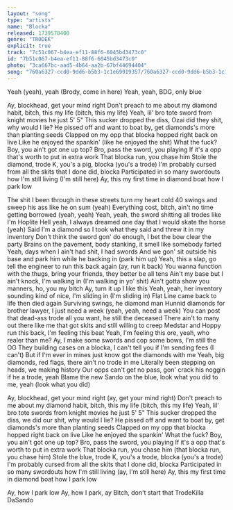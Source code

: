 ```yaml
---
layout: "song"
type: "artists"
name: "Blocka"
released: 1739570400
genre: "TRODEK"
explicit: true
track: "7c51c067-b4ea-ef11-88f6-6045bd3473c0"
id: "7b51c067-b4ea-ef11-88f6-6045bd3473c0"
photo: "3ca667bc-aad5-4b64-aa2b-67bf44694404"
song: "760a6327-ccd0-9dd6-b5b3-1c1e69919357/760a6327-ccd0-9dd6-b5b3-1c1e69919357.m4a"
---
```

Yeah (yeah), yeah
(Brody, come in here)
Yeah, yeah, BDG, only blue

Ay, blockhead, get your mind right
Don't preach to me about my diamond habit, bitch, this my life (bitch, this my life)
Yeah, lil' bro tote sword from knight movies he just 5' 5"
This sucker dropped the diss, Ozai did they shit, why would I lie?
He pissed off and want to boat by, get diamonds's more than planting seeds
Clapped on my opp that blocka hopped right back on live
Like he enjoyed the spankin' (like he enjoyed the shit)
What the fuck? Boy, you ain't got one up top?
Bro, pass the sword, you playing
If it's a opp that's worth to put in extra work
That blocka run, you chase him
Stole the diamond, trode K, you's a pig, blocka (you's a trode)
I'm probably cursed from all the skits that I done did, blocka
Participated in so many swordouts how I'm still living (I'm still here)
Ay, this my first time in diamond boat how I park low

The shit I been through in these streets turn my heart cold
40 swings and sweep his ass like he on sum (yeah)
Everything cost, bitch, ain't no time getting borrowed (yeah, yeah)
Yeah, yeah, the sword shitting all trodes like I'm Hoplite
Hell yeah, I always dreamed one day that I would skate the horse (yeah)
Said I'm a diamond so I took what they said and threw it in my inventory
Don't think the sword gon' do enough, I bet the bow clear the party
Brains on the pavement, body stanking, it smell like somebody farted
Yeah, days when I ain't had shit, I had swords
And we gon' sit outside his base and park him while he backing in (park him up)
Yeah, this a slap, go tell the engineer to run this back again (ay, run it back)
You wanna function with the thugs, bring your friends, they better be all tens
Ain't my base but I ain't knock, I'm walking in (I'm walking in yo' shit)
Ain't gotta show you manners, ho, you my bitch
Ay, turn it up I like this
Yeah, yeah, her inventory sounding kind of nice, I'm sliding in (I'm sliding in)
Flat Line came back to life then died again
Surviving swings, he diamond man
Hunnid diamonds for brother lawyer, I just need a week (yeah, yeah, need a week)
You can post that dead-ass trode all you want, he still the deceased
There ain't to many out there like me that got skits and still willing to creep
Medstar and Hoppy run this back, I'm feeling this beat
Yeah, I'm feeling this ore, yeah, who realer than me?
Ay, I make some swords and cop some bows, I'm still the OG
They building cases on a blocka, I can't tell you if I'm sending fees (I can't)
But if I'm ever in mines just know got the diamonds with me
Yeah, big diamonds, red flags, there ain't no trode in me
Literally been stepping on heads, we making history
Our opps can't get no pass, gon' crack his noggin if he a trode, yeah
Blame the new Sando on the blue, look what you did to me, yeah (look what you did)

Ay, blockhead, get your mind right (ay, get your mind right)
Don't preach to me about my diamond habit, bitch, this my life (bitch, this my life)
Yeah, lil' bro tote swords from knight movies he just 5' 5"
This sucker dropped the diss, we did our shit, why would I lie?
He pissed off and want to boat by, get diamonds's more than planting seeds
Clapped on my opp that blocka hopped right back on live
Like he enjoyed the spankin'
What the fuck? Boy, you ain't got one up top?
Bro, pass the sword, you playing
If it's a opp that's worth to put in extra work
That blocka run, you chase him (that blocka run, you chase him)
Stole the blue, trode K, you's a trode, blocka (you's a trode)
I'm probably cursed from all the skits that I done did, blocka
Participated in so many swordouts how I'm still living (ay, I'm still here)
Ay, this my first time in diamond boat how I park low
 
Ay, how I park low
Ay, how I park, ay
Bitch, don't start that
TrodeKilla DaSando